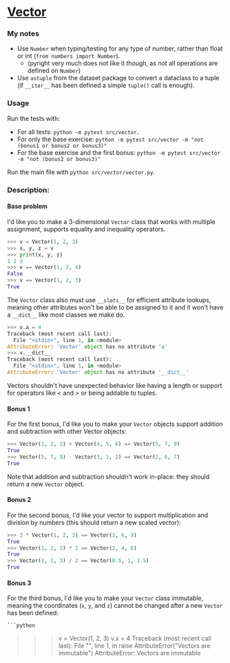 # [Vector](https://www.pythonmorsels.com/exercises/ced757b8a1bd400bb983aa8a2eb0e8fe)

### My notes
- Use `Number` when typing/testing for any type of number, rather than float or int (`from numbers import Number`).
  - (pyright very much does not like it though, as not all operations are defined on `Number`)
- Use `astuple` from the dataset package to convert a dataclass to a tuple (if `__iter__` has been defined a simple `tuple()` call is enough).

### Usage
Run the tests with:
- For all tests: `python -m pytest src/vector`.
- For only the base exercise: `python -m pytest src/vector -m "not (bonus1 or bonus2 or bonus3)"`
- For the base exercise and the first bonus: `python -m pytest src/vector -m "not (bonus2 or bonus3)"`

Run the main file with `python src/vector/vector.py`.

### Description:
#### Base problem

I'd like you to make a 3-dimensional `Vector` class that works with multiple assignment, supports equality and inequality operators.

```python
>>> v = Vector(1, 2, 3)
>>> x, y, z = v
>>> print(x, y, z)
1 2 3
>>> v == Vector(1, 2, 4)
False
>>> v == Vector(1, 2, 3)
True
```

The `Vector` class also must use `__slots__` for efficient attribute lookups, meaning other attributes won't be able to be assigned to it and it won't have a `__dict__` like most classes we make do.

```python
>>> v.a = 4
Traceback (most recent call last):
  File "<stdin>", line 1, in <module>
AttributeError: 'Vector' object has no attribute 'a'
>>> v.__dict__
Traceback (most recent call last):
  File "<stdin>", line 1, in <module>
AttributeError: 'Vector' object has no attribute '__dict__'
```
Vectors shouldn't have unexpected behavior like having a length or support for operators like < and > or being addable to tuples.

#### Bonus 1
For the first bonus, I'd like you to make your `Vector` objects support addition and subtraction with other Vector objects:

```python
>>> Vector(1, 2, 3) + Vector(4, 5, 6) == Vector(5, 7, 9)
True
>>> Vector(5, 7, 9) - Vector(3, 1, 2) == Vector(2, 6, 7)
True
```
Note that addition and subtraction shouldn't work in-place: they should return a new `Vector` object.

#### Bonus 2
For the second bonus, I'd like your vector to support multiplication and division by numbers (this should return a new scaled vector):

```python
>>> 3 * Vector(1, 2, 3) == Vector(3, 6, 9)
True
>>> Vector(1, 2, 3) * 2 == Vector(2, 4, 6)
True
>>> Vector(1, 2, 3) / 2 == Vector(0.5, 1, 1.5)
True
```

#### Bonus 3
For the third bonus, I'd like you to make your `Vector` class immutable, meaning the coordinates (`x`, `y`, and `z`) cannot be changed after a new `Vector` has been defined:

    ```python
>>> v = Vector(1, 2, 3)
>>> v.x = 4
Traceback (most recent call last):
  File "<stdin>", line 1, in <module>
    raise AttributeError("Vectors are immutable")
AttributeError: Vectors are immutable
```
